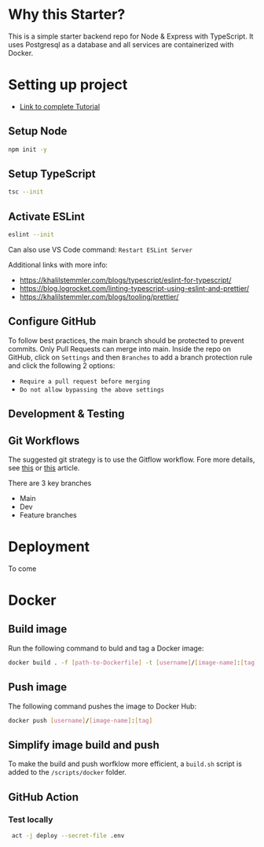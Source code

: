 # Why this Starter?

This is a simple starter backend repo for Node & Express with TypeScript. It uses Postgresql as a database and all services are containerized with Docker.

# Setting up project

-   [Link to complete Tutorial](https://cloudnweb.dev/2019/09/building-a-production-ready-node-js-app-with-typescript-and-docker/)

## Setup Node

```bash
npm init -y
```

## Setup TypeScript

```bash
tsc --init
```

## Activate ESLint

```bash
eslint --init
```

Can also use VS Code command: `Restart ESLint Server`

Additional links with more info:

-   https://khalilstemmler.com/blogs/typescript/eslint-for-typescript/
-   https://blog.logrocket.com/linting-typescript-using-eslint-and-prettier/
-   https://khalilstemmler.com/blogs/tooling/prettier/

## Configure GitHub

To follow best practices, the main branch should be protected to prevent commits. Only Pull Requests can merge into main. Inside the repo on GitHub, click on `Settings` and then `Branches` to add a branch protection rule and click the following 2 options:

-   `Require a pull request before merging`
-   `Do not allow bypassing the above settings`

## Development & Testing

## Git Workflows

The suggested git strategy is to use the Gitflow workflow. Fore more details, see [this](https://nvie.com/posts/a-successful-git-branching-model/) or [this](https://www.atlassian.com/git/tutorials/comparing-workflows/gitflow-workflow) article.

There are 3 key branches

-   Main
-   Dev
-   Feature branches

# Deployment

To come

# Docker

## Build image

Run the following command to buld and tag a Docker image:

```bash
docker build . -f [path-to-Dockerfile] -t [username]/[image-name]:[tag]
```

## Push image

The following command pushes the image to Docker Hub:

```bash
docker push [username]/[image-name]:[tag]
```

## Simplify image build and push

To make the build and push worfklow more efficient, a `build.sh` script is added to the `/scripts/docker` folder.

## GitHub Action

### Test locally

```bash
 act -j deploy --secret-file .env
```
